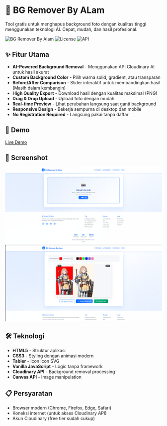 # 🎨 BG Remover By ALam

Tool gratis untuk menghapus background foto dengan kualitas tinggi menggunakan teknologi AI. Cepat, mudah, dan hasil profesional.

![BG Remover By Alam](https://img.shields.io/badge/version-1.0.1-blue.svg)
![License](https://img.shields.io/badge/license-MIT-green.svg)
![API](https://img.shields.io/badge/API%20by-Cloudinary-3448C5)

## ✨ Fitur Utama

- **AI-Powered Background Removal** - Menggunakan API Cloudinary AI untuk hasil akurat
- **Custom Background Color** - Pilih warna solid, gradient, atau transparan
- **Before/After Comparison** - Slider interaktif untuk membandingkan hasil (Masih dalam kembangin)
- **High Quality Export** - Download hasil dengan kualitas maksimal (PNG)
- **Drag & Drop Upload** - Upload foto dengan mudah
- **Real-time Preview** - Lihat perubahan langsung saat ganti background
- **Responsive Design** - Bekerja sempurna di desktop dan mobile
- **No Registration Required** - Langsung pakai tanpa daftar

## 🚀 Demo

[Live Demo](https://remove-bg-by-alam.vercel.app/)

## 📸 Screenshot

![Screenshot 1](/screenshot1.png)
![Screenshot 2](/screenshot2.png)

## 🛠️ Teknologi

- **HTML5** - Struktur aplikasi
- **CSS3** - Styling dengan animasi modern
- **Tabler** - Icon icon SVG 
- **Vanilla JavaScript** - Logic tanpa framework
- **Cloudinary API** - Background removal processing
- **Canvas API** - Image manipulation

## 📋 Persyaratan

- Browser modern (Chrome, Firefox, Edge, Safari)
- Koneksi internet (untuk akses Cloudinary API)
- Akun Cloudinary (free tier sudah cukup)
